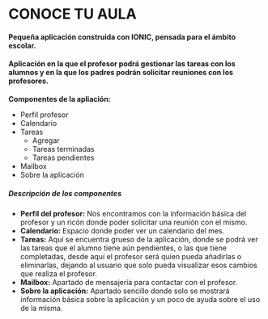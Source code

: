 # CONOCE TU AULA
#### Pequeña aplicación construida con IONIC, pensada para el ámbito escolar.
#### Aplicación en la que el profesor podrá gestionar las tareas con los alumnos y en la que los padres podrán solicitar reuniones con los profesores.
**Componentes de la apliación:**
- Perfil profesor
- Calendario
- Tareas
  - Agregar
  - Tareas terminadas
  - Tareas pendientes
- Mailbox
- Sobre la aplicación

##### Descripción de los componentes
- **Perfil del profesor:** Nos encontramos con la información básica del profesor y un ricón donde poder solicitar una reunión con el mismo.
- **Calendario:** Espacio donde poder ver un calendario del mes.
- **Tareas:** Aquí se encuentra grueso de la aplicación, donde se podrá ver las tareas que el alumno tiene aún pendientes, o las que tiene completadas, desde aquí el profesor será quien pueda añadirlas o eliminarlas, dejando al usuario que solo pueda visualizar esos cambios que realiza el profesor.
- **Mailbox:** Apartado de mensajería para contactar con el profesor.
- **Sobre la aplicación:** Apartado sencillo donde solo se mostrará información básica sobre la aplicación y un poco de ayuda sobre el uso de la misma.
